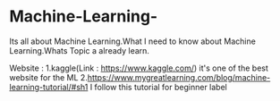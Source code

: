 # Machine-Learning-
Its all about Machine Learning.What I need to know about Machine Learning.Whats Topic a already learn.

Website :
1.kaggle(Link : https://www.kaggle.com/) it's one of the best website for the ML
2.https://www.mygreatlearning.com/blog/machine-learning-tutorial/#sh1 I follow this tutorial for  beginner label 
